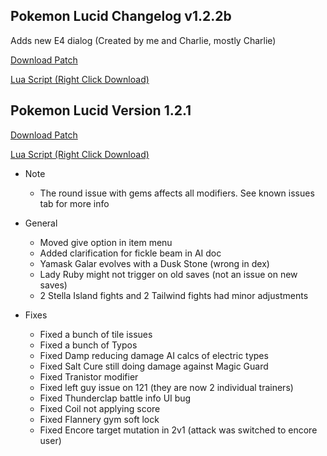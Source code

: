 ## Pokemon Lucid Changelog v1.2.2b
Adds new E4 dialog (Created by me and Charlie, mostly Charlie)

<a href="./v1.2.2/pokemon_lucid_v1.2.2b.bps" target="_blank">Download Patch</a>

<a href="./v1.2.2/pokemon_lucid_v1.2.2b.lua" target="_blank">Lua Script (Right Click Download)</a>

## Pokemon Lucid Version 1.2.1

<a href="./v1.2.1/pokemon_lucid_v1.2.1.bps" target="_blank">Download Patch</a>

<a href="./v1.2.1/pokemon_lucid_v1.2.1.lua" target="_blank">Lua Script (Right Click Download)</a>

* Note
  * The round issue with gems affects all modifiers. See known issues tab for more info

* General
  * Moved give option in item menu
  * Added clarification for fickle beam in AI doc
  * Yamask Galar evolves with a Dusk Stone (wrong in dex)
  * Lady Ruby might not trigger on old saves (not an issue on new saves)
  * 2 Stella Island fights and 2 Tailwind fights had minor adjustments

* Fixes
  * Fixed a bunch of tile issues
  * Fixed a bunch of Typos
  * Fixed Damp reducing damage AI calcs of electric types
  * Fixed Salt Cure still doing damage against Magic Guard
  * Fixed Tranistor modifier
  * Fixed left guy issue on 121 (they are now 2 individual trainers)
  * Fixed Thunderclap battle info UI bug
  * Fixed Coil not applying score
  * Fixed Flannery gym soft lock
  * Fixed Encore target mutation in 2v1 (attack was switched to encore user)
